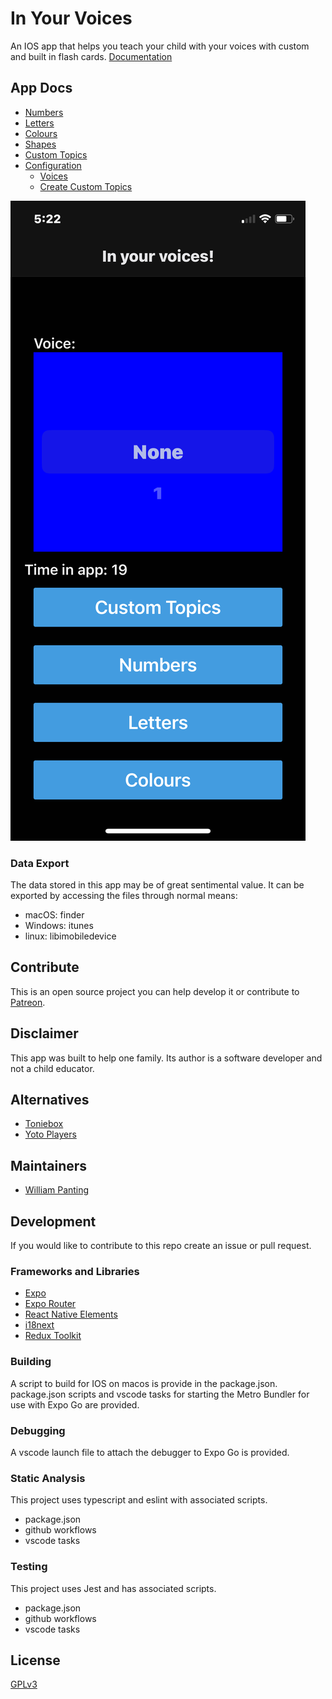 # In Your Voices

An IOS app that helps you teach your child with your voices with custom and built in flash cards.
[Documentation](https://willtp87.github.io/in-your-voices/)

## App Docs

* [Numbers](./docs/numbers.md)
* [Letters](./docs/letters.md)
* [Colours](./docs/colours.md)
* [Shapes](./docs/shapes.md)
* [Custom Topics](./docs/playCustomTopics.md)
* [Configuration](./docs/config.md)
  * [Voices](./docs/voices.md)
  * [Create Custom Topics](./docs/createCustomTopics.md)

![Main](./docs/images/main.png "Main")

### Data Export

The data stored in this app may be of great sentimental value. It can be exported by accessing the files through normal means:

* macOS: finder
* Windows: itunes
* linux: libimobiledevice

## Contribute

This is an open source project you can help develop it or contribute to [Patreon](https://www.patreon.com/WilliamPanting).

## Disclaimer

This app was built to help one family. Its author is a software developer and not a child educator.

## Alternatives

* [Toniebox](https://tonies.com/en-eu/tonieboxes/)
* [Yoto Players](https://ca.yotoplay.com/)

## Maintainers

* [William Panting](https://github.com/willtp87)

## Development

If you would like to contribute to this repo create an issue or pull request.

### Frameworks and Libraries

* [Expo](https://expo.dev/)
* [Expo Router](https://docs.expo.dev/router/introduction/)
* [React Native Elements](https://reactnativeelements.com/docs)
* [i18next](https://www.i18next.com/)
* [Redux Toolkit](https://redux-toolkit.js.org/)

### Building

A script to build for IOS on macos is provide in the package.json.
package.json scripts and vscode tasks for starting the Metro Bundler for use with Expo Go are provided.

### Debugging

A vscode launch file to attach the debugger to Expo Go is provided.

### Static Analysis

This project uses typescript and eslint with associated scripts.

* package.json
* github workflows
* vscode tasks

### Testing

This project uses Jest and has associated scripts.

* package.json
* github workflows
* vscode tasks

## License

[GPLv3](http://www.gnu.org/licenses/gpl-3.0.txt)
